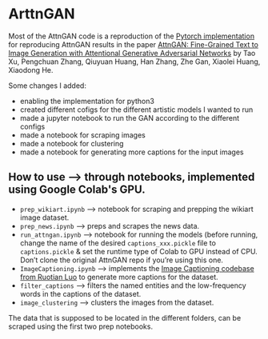 # ArttnGAN

Most of the AttnGAN code is a reproduction of the [Pytorch implementation](https://github.com/taoxugit/AttnGAN) for reproducing AttnGAN results in the paper [AttnGAN: Fine-Grained Text to Image Generation with Attentional Generative Adversarial Networks](http://openaccess.thecvf.com/content_cvpr_2018/papers/Xu_AttnGAN_Fine-Grained_Text_CVPR_2018_paper.pdf) by Tao Xu, Pengchuan Zhang, Qiuyuan Huang, Han Zhang, Zhe Gan, Xiaolei Huang, Xiaodong He.


Some changes I added: 
- enabling the implementation for python3
- created different cofigs for the different artistic models I wanted to run
- made a jupyter notebook to run the GAN according to the different configs
- made a notebook for scraping images
- made a notebook for clustering 
- made a notebook for generating more captions for the input images

## How to use --> through notebooks, implemented using Google Colab's GPU.

- `prep_wikiart.ipynb` --> notebook for scraping and prepping the wikiart image dataset. 
- `prep_news.ipynb` --> preps and scrapes the news data.
- `run_attngan.ipynb` --> notebook for running the models (before running, change the name of the desired `captions_xxx.pickle` file to `captions.pickle` & set the runtime type of Colab to GPU instead of CPU. Don’t clone the original AttnGAN repo if you’re using this one.
- `ImageCaptioning.ipynb` --> implements the [Image Captioning codebase from Ruotian Luo](https://github.com/ruotianluo/ImageCaptioning.pytorch) to generate more captions for the dataset.
- `filter_captions` --> filters the named entities and the low-frequency words in the captions of the dataset. 
- `image_clustering` --> clusters the images from the dataset. 

The data that is supposed to be located in the different folders, can be scraped using the first two prep notebooks.
